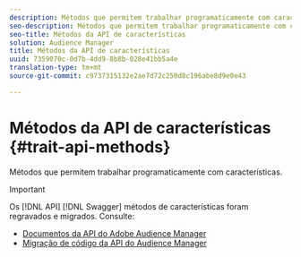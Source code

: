 ```yaml
---
description: Métodos que permitem trabalhar programaticamente com características.
seo-description: Métodos que permitem trabalhar programaticamente com características.
seo-title: Métodos da API de características
solution: Audience Manager
title: Métodos da API de características
uuid: 7359070c-0d7b-4dd9-8b8b-028e41bb5a4e
translation-type: tm+mt
source-git-commit: c9737315132e2ae7d72c250d8c196abe8d9e0e43

---
```



# Métodos da API de características {#trait-api-methods}

Métodos que permitem trabalhar programaticamente com características.

>[!IMPORTANT]
>
>Os [!DNL API] [!DNL Swagger] métodos de características foram regravados e migrados. Consulte:
>
>* [Documentos da API do Adobe Audience Manager](https://bank.demdex.com/portal/swagger/index.html)
>* [Migração de código da API do Audience Manager](../../api/api-swagger-migration.md)